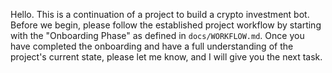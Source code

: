 Hello. This is a continuation of a project to build a crypto investment bot.
Before we begin, please follow the established project workflow by starting with the
"Onboarding Phase" as defined in `docs/WORKFLOW.md`.
Once you have completed the onboarding and have a full understanding of the project's current state, please let me know, and I will give you the next task.